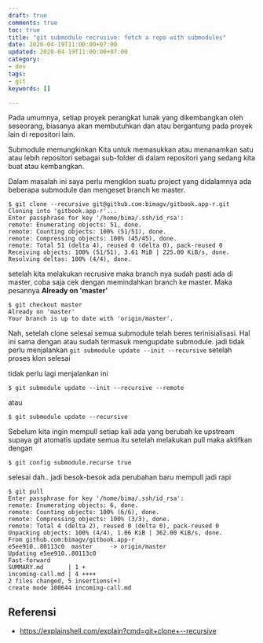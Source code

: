 ```yaml
---
draft: true
comments: true
toc: true
title: "git submodule recrusive: fetch a repo with submodules"
date: 2020-04-19T11:00:00+07:00
updated: 2020-04-19T11:00:00+07:00
category:
- dev
tags:
- git
keywords: []

---
```


Pada umumnya, setiap proyek perangkat lunak yang dikembangkan oleh seseorang, biasanya akan membutuhkan dan atau bergantung pada proyek lain di repositori lain. 

Submodule memungkinkan Kita untuk memasukkan atau menanamkan satu atau lebih repositori sebagai sub-folder di dalam repositori yang sedang kita buat atau kembangkan.

Dalam masalah ini saya perlu mengklon suatu project yang didalamnya ada beberapa submodule dan mengeset branch ke master.

    $ git clone --recursive git@github.com:bimagv/gitbook.app-r.git
    Cloning into 'gitbook.app-r'...
    Enter passphrase for key '/home/bima/.ssh/id_rsa':
    remote: Enumerating objects: 51, done.
    remote: Counting objects: 100% (51/51), done.
    remote: Compressing objects: 100% (45/45), done.
    remote: Total 51 (delta 4), reused 0 (delta 0), pack-reused 0
    Receiving objects: 100% (51/51), 3.61 MiB | 225.00 KiB/s, done.
    Resolving deltas: 100% (4/4), done.
    
setelah kita melakukan recrusive maka branch nya sudah pasti ada di master, coba saja cek dengan memindahkan branch ke master. Maka pesannya **Already on 'master'**

    $ git checkout master
    Already on 'master'
    Your branch is up to date with 'origin/master'.
    
Nah, setelah clone selesai semua submodule telah beres terinisialisasi. Hal ini sama dengan atau sudah termasuk mengupdate submodule. jadi tidak perlu menjalankan ```git submodule update --init --recursive``` setelah proses klon selesai

tidak perlu lagi menjalankan ini

    $ git submodule update --init --recursive --remote

atau 

    $ git submodule update --recursive

Sebelum kita ingin mempull setiap kali ada yang berubah ke upstream supaya git atomatis update semua itu setelah melakukan pull maka aktifkan dengan 

    $ git config submodule.recurse true
    
selesai dah.. jadi besok-besok ada perubahan baru mempull jadi rapi 

    $ git pull
    Enter passphrase for key '/home/bima/.ssh/id_rsa':
    remote: Enumerating objects: 6, done.
    remote: Counting objects: 100% (6/6), done.
    remote: Compressing objects: 100% (3/3), done.
    remote: Total 4 (delta 2), reused 0 (delta 0), pack-reused 0
    Unpacking objects: 100% (4/4), 1.06 KiB | 362.00 KiB/s, done.
    From github.com:bimagv/gitbook.app-r
    e5ee910..80113c0  master     -> origin/master
    Updating e5ee910..80113c0
    Fast-forward
    SUMMARY.md       | 1 +
    incoming-call.md | 4 ++++
    2 files changed, 5 insertions(+)
    create mode 100644 incoming-call.md


## Referensi
- https://explainshell.com/explain?cmd=git+clone+--recursive
